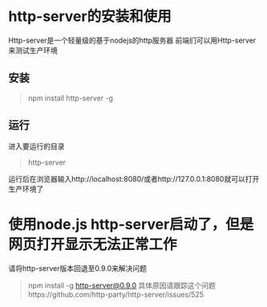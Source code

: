 # http-server的安装和使用
Http-server是一个轻量级的基于nodejs的http服务器
前端们可以用Http-server来测试生产环境
## 安装
> npm install http-server -g
## 运行
进入要运行的目录
> http-server

运行后在浏览器输入http://localhost:8080/或者http://127.0.0.1:8080就可以打开生产环境了

# 使用node.js http-server启动了，但是网页打开显示无法正常工作
请将http-server版本回退至0.9.0来解决问题
> npm install -g http-server@0.9.0
具体原因请跟踪这个问题https://github.com/http-party/http-server/issues/525
